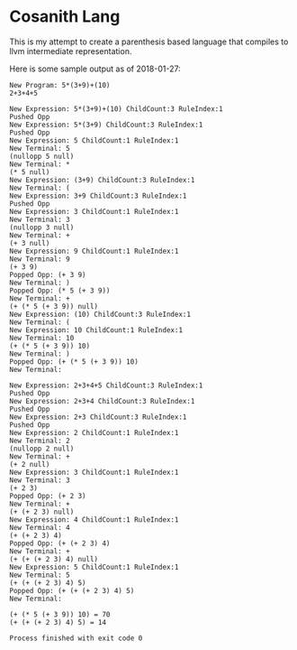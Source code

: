 # Cosanith Lang

This is my attempt to create a parenthesis based language
that compiles to llvm intermediate representation.

Here is some sample output as of 2018-01-27:

    New Program: 5*(3+9)+(10)
    2+3+4+5
    
    New Expression: 5*(3+9)+(10) ChildCount:3 RuleIndex:1
    Pushed Opp
    New Expression: 5*(3+9) ChildCount:3 RuleIndex:1
    Pushed Opp
    New Expression: 5 ChildCount:1 RuleIndex:1
    New Terminal: 5
    (nullopp 5 null)
    New Terminal: *
    (* 5 null)
    New Expression: (3+9) ChildCount:3 RuleIndex:1
    New Terminal: (
    New Expression: 3+9 ChildCount:3 RuleIndex:1
    Pushed Opp
    New Expression: 3 ChildCount:1 RuleIndex:1
    New Terminal: 3
    (nullopp 3 null)
    New Terminal: +
    (+ 3 null)
    New Expression: 9 ChildCount:1 RuleIndex:1
    New Terminal: 9
    (+ 3 9)
    Popped Opp: (+ 3 9)
    New Terminal: )
    Popped Opp: (* 5 (+ 3 9))
    New Terminal: +
    (+ (* 5 (+ 3 9)) null)
    New Expression: (10) ChildCount:3 RuleIndex:1
    New Terminal: (
    New Expression: 10 ChildCount:1 RuleIndex:1
    New Terminal: 10
    (+ (* 5 (+ 3 9)) 10)
    New Terminal: )
    Popped Opp: (+ (* 5 (+ 3 9)) 10)
    New Terminal: 
    
    New Expression: 2+3+4+5 ChildCount:3 RuleIndex:1
    Pushed Opp
    New Expression: 2+3+4 ChildCount:3 RuleIndex:1
    Pushed Opp
    New Expression: 2+3 ChildCount:3 RuleIndex:1
    Pushed Opp
    New Expression: 2 ChildCount:1 RuleIndex:1
    New Terminal: 2
    (nullopp 2 null)
    New Terminal: +
    (+ 2 null)
    New Expression: 3 ChildCount:1 RuleIndex:1
    New Terminal: 3
    (+ 2 3)
    Popped Opp: (+ 2 3)
    New Terminal: +
    (+ (+ 2 3) null)
    New Expression: 4 ChildCount:1 RuleIndex:1
    New Terminal: 4
    (+ (+ 2 3) 4)
    Popped Opp: (+ (+ 2 3) 4)
    New Terminal: +
    (+ (+ (+ 2 3) 4) null)
    New Expression: 5 ChildCount:1 RuleIndex:1
    New Terminal: 5
    (+ (+ (+ 2 3) 4) 5)
    Popped Opp: (+ (+ (+ 2 3) 4) 5)
    New Terminal: 
    
    (+ (* 5 (+ 3 9)) 10) = 70
    (+ (+ (+ 2 3) 4) 5) = 14
    
    Process finished with exit code 0
